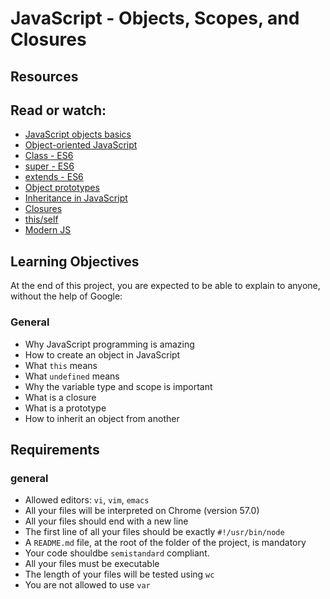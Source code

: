 # JavaScript - Objects, Scopes, and Closures

## Resources

## Read or watch:

* [JavaScript objects basics](https://intranet.aluswe.com/rltoken/J3Z4yAus4UpxNtckHugmKQ)
* [Object-oriented JavaScript](https://intranet.aluswe.com/rltoken/Th0A8D0mEExeE9qo1XFFow)
* [Class - ES6](https://intranet.aluswe.com/rltoken/G8yKgqjqWfZJWscwR5qbhQ)
* [super - ES6](https://intranet.aluswe.com/rltoken/LRnD3AG8LhJ4GCBmc991fQ)
* [extends - ES6](https://intranet.aluswe.com/rltoken/660gdP0wboDeNAIe1dVYCA)
* [Object prototypes](https://intranet.aluswe.com/rltoken/MicixdZskH6uNySFX_n5jA)
* [Inheritance in JavaScript](https://intranet.aluswe.com/rltoken/Th0A8D0mEExeE9qo1XFFow)
* [Closures](https://intranet.aluswe.com/rltoken/9F52IiWw4FZ6PMGRrtgX2Q)
* [this/self](https://intranet.aluswe.com/rltoken/-Ayad9P8LI0ONRYw5VNWTA)
* [Modern JS](https://intranet.aluswe.com/rltoken/U2KLIkOd64LaBPslo1Yv5w)

## Learning Objectives

At the end of this project, you are expected to be able to explain to anyone, without the help of Google:

### General

* Why JavaScript programming is amazing
* How to create an object in JavaScript
* What `this` means
* What `undefined` means
* Why the variable type and scope is important
* What is a closure
* What is a prototype
* How to inherit an object from another

## Requirements

### general

* Allowed editors: `vi`, `vim`, `emacs`
* All your files will be interpreted on Chrome (version 57.0)
* All your files should end with a new line
* The first line of all your files should be exactly `#!/usr/bin/node`
* A `README.md` file, at the root of the folder of the project, is mandatory
* Your code shouldbe `semistandard` compliant.
* All your files must be executable
* The length of your files will be tested using `wc`
* You are not allowed to use `var`
